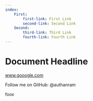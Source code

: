 ```yaml
---
index:
    First:
        first-link: First Link
        second-link: Second Link
    Second:
        third-link: Third Link
        fourth-link: Fourth Link
---
```


# Document Headline

www.gooogle.com

Follow me on GitHub: @authanram

foox
